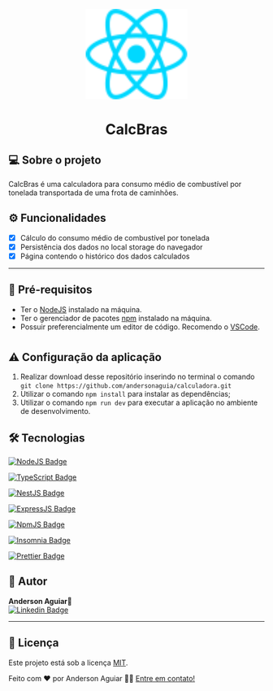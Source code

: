 <p align="center">
  <a href="https://pt-br.reactjs.org/" target="blank"><img src="./src/assets/react.svg" width="200" alt="React Logo" /></a>
</p>

[circleci-image]: https://img.shields.io/circleci/build/github/nestjs/nest/master?token=abc123def456
[circleci-url]: https://circleci.com/gh/nestjs/nest

# <p align="center">CalcBras</p>

## 💻 Sobre o projeto

CalcBras é uma calculadora para consumo médio de combustível por tonelada transportada de uma frota de caminhões.

## ⚙️ Funcionalidades

- [x] Cálculo do consumo médio de combustível por tonelada
- [x] Persistência dos dados no local storage do navegador
- [x] Página contendo o histórico dos dados calculados
---

## :construction: Pré-requisitos
- Ter o [NodeJS](https://nodejs.org/en/) instalado na máquina.
- Ter o gerenciador de pacotes [npm](https://www.npmjs.com/) instalado na máquina.
- Possuir preferencialmente um editor de código. Recomendo o [VSCode](https://code.visualstudio.com/).
#

## :warning: Configuração da aplicação

1) Realizar download desse repositório inserindo no terminal o comando `git clone https://github.com/andersonaguia/calculadora.git`
2) Utilizar o comando `npm install` para instalar as dependências;
3) Utilizar o comando `npm run dev` para executar a aplicação no ambiente de desenvolvimento.

## 🛠 Tecnologias

[![NodeJS Badge](https://img.shields.io/badge/Node.js-339933?style=for-the-badge&logo=nodedotjs&logoColor=white&link=https://nodejs.org/en/)](https://nodejs.org/en/)

[![TypeScript Badge](https://img.shields.io/badge/TypeScript-007ACC?style=for-the-badge&logo=typescript&logoColor=white&link=https://www.typescriptlang.org/)](https://www.typescriptlang.org/)	

[![NestJS Badge](https://img.shields.io/badge/nestjs-E0234E?style=for-the-badge&logo=nestjs&logoColor=white&link=https://nestjs.com/)](https://nestjs.com/)

[![ExpressJS Badge](https://img.shields.io/badge/Express.js-000000?style=for-the-badge&logo=express&logoColor=white&link=https://expressjs.com/)](https://expressjs.com/)

[![NpmJS Badge](https://img.shields.io/badge/npm-CB3837?style=for-the-badge&logo=npm&logoColor=white&link=https://www.npmjs.com/)](https://www.npmjs.com/)

[![Insomnia Badge](
https://img.shields.io/badge/Insomnia-5849be?style=for-the-badge&logo=Insomnia&logoColor=white&link=https://insomnia.rest/)](https://insomnia.rest/)

[![Prettier Badge](https://img.shields.io/badge/prettier-1A2C34?style=for-the-badge&logo=prettier&logoColor=F7BA3E&link=https://prettier.io/)](https://prettier.io/)

## 🦸 Autor
 <b>Anderson Aguiar</b>🚀
 <br />
[![Linkedin Badge](https://img.shields.io/badge/LinkedIn-0077B5?style=for-the-badge&logo=linkedin&logoColor=white&link=https://www.linkedin.com/in/andersonlaguiar/)](https://www.linkedin.com/in/andersonlaguiar/) 

---

## 📝 Licença

Este projeto está sob a licença [MIT](./LICENSE).

Feito com ❤️ por Anderson Aguiar 👋🏽 [Entre em contato!](https://www.linkedin.com/in/andersonlaguiar/)